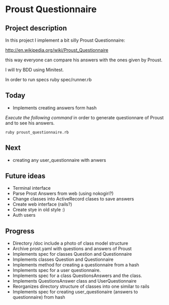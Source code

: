 # Proust Questionnaire

## Project description

In this project I implement a bit silly Proust Questionnaire:

http://en.wikipedia.org/wiki/Proust_Questionnaire

this way everyone can compare his answers with the ones given by
Proust.

I will try BDD using Minitest.

In order to run specs
    ruby spec/runner.rb

## Today

* Implements creating answers form hash

*Execute the following command* in order to generate questionnare of
 Proust and to see his answers.

```
ruby proust_questionnaire.rb 
```

## Next

* creating any user_questionnaire with anwers

## Future ideas

* Terminal interface
* Parse Prost Answers from web (using nokogiri?)
* Change classes into ActiveRecord clases to save answers
* Create web interface (rails?)
* Create stye in old style :)
* Auth users


## Progress

* Directory /doc include a photo of class model structure
* Archive prost.yaml with questions and answers of Proust
* Implements spec for classes Question and Questionnaire 
* Implements classes Question and Questionnaire
* Implements method for creating a questionnaire from a hash
* Implements spec for a user questionnaire.
* Implements spec for a class QuestionsAnswers and the class.
* Implements QuestionsAnswer class and UserQuestionnaire
* Reorganizes directory structure of classes into one similar to rails
* Implements spec for creating user_questionaire
  (answers to questionnaire) from hash

